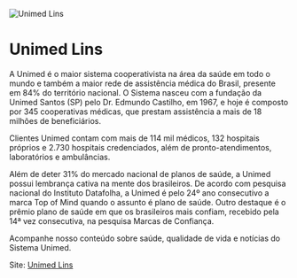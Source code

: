 
![Unimed Lins](https://media.licdn.com/dms/image/D4D3DAQF7BoZKf1aRCw/image-scale_191_1128/0/1670334275446?e=1673978400&v=beta&t=GO7J8d2J9WTFf70AAlGPAq3ZuGeNtt8cM6epVl-ZTL8)

<h1>Unimed Lins</h1>

<p>A Unimed é o maior sistema cooperativista na área da saúde em todo o mundo e também a maior rede de assistência médica do Brasil, presente em 84% do território nacional. O Sistema nasceu com a fundação da Unimed Santos (SP) pelo Dr. Edmundo Castilho, em 1967, e hoje é composto por 345 cooperativas médicas, que prestam assistência a mais de 18 milhões de beneficiários.</p>

<p>Clientes Unimed contam com mais de 114 mil médicos, 132 hospitais próprios e 2.730 hospitais credenciados, além de pronto-atendimentos, laboratórios e ambulâncias. </p>

<p>Além de deter 31% do mercado nacional de planos de saúde, a Unimed possui lembrança cativa na mente dos brasileiros. De acordo com pesquisa nacional do Instituto Datafolha, a Unimed é pelo 24º ano consecutivo a marca Top of Mind quando o assunto é plano de saúde. Outro destaque é o prêmio plano de saúde em que os brasileiros mais confiam, recebido pela 14ª vez consecutiva, na pesquisa Marcas de Confiança.</p>

<p>Acompanhe nosso conteúdo sobre saúde, qualidade de vida e notícias do Sistema Unimed.</p>

Site: [Unimed Lins](http://www.unimed.coop.br/lins)
